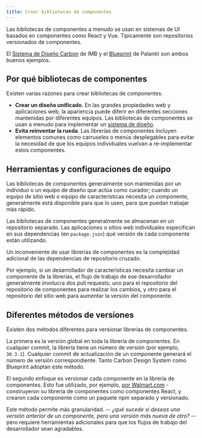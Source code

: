 ```yaml
---
title: Crear bibliotecas de componentes
---
```


Las bibliotecas de componentes a menudo se usan en sistemas de UI basados en componentes como React y Vue. Típicamente son repositorios versionados de componentes.

El [Sistema de Diseño Carbon](http://carbondesignsystem.com/) de IMB y el [Blueprint](https://blueprintjs.com/) de Palantir son ambos buenos ejemplos.

## Por qué bibliotecas de componentes

Existen varias razones para crear bibliotecas de componentes.

- **Crear un diseño unificado**. En las grandes propiedades web y aplicaciones web, la apariencia puede diferir en diferentes secciones mantenidas por diferentes equipos. Las bibliotecas de componentes se usan a menudo para implementar un [sistema de diseño](https://www.designsystems.com/).
-   **Evita reinventar la rueda**. Las librerías de componentes incluyen elementos comunes como carruseles o menús desplegables para evitar la necesidad de que los equipos individuales vuelvan a re-implementar estos componentes.

## Herramientas y configuraciones de equipo

Las bibliotecas de componentes generalmente son mantenidas por un individuo o un equipo de diseño que actúa como curador; cuando un equipo de sitio web o equipo de características necesita un componente, generalmente está disponible para que lo usen, para que puedan trabajar más rápido.

Las bibliotecas de componentes generalmente se almacenan en un repositorio separado. Las aplicaciones o sitios web individuales especifican en sus dependencias (en `package.json`) qué versión de cada componente están utilizando.

Un inconveniente de usar librerías de componentes es la complejidad adicional de las dependencias de repositorio cruzado.

Por ejemplo, si un desarrollador de características necesita cambiar un componente de la librerías, el flujo de trabajo de ese desarrollador generalmente involucra dos pull requests; uno para el repositorio del repositorio de componentes para realizar los cambios, y otro para el repositorio del sitio web para aumentar la versión del componente.

## Diferentes métodos de versiones

Existen dos métodos diferentes para versionar librerías de componentes.

La primera es la versión global en toda la librería de componentes. En cualquier commit, la librería tiene un número de versión (por ejemplo, `30.3.1`). Cualquier commit de actualización de un componente generará el número de versión correspondiente. Tanto Carbon Design System como Blueprint adoptan este método.

El segundo enfoque es versionar cada componente en la librería de componentes. Esto fue utilizado, por ejemplo, [por Walmart.com](https://medium.com/walmartlabs/how-to-achieve-reusability-with-react-components-81edeb7fb0e0) - construyeron su librería de componentes como componentes React, y crearon cada componente como un paquete npm separado y versionado.

Este método permite más granularidad. -- _¿qué sucede si deseas una versión anterior de un componente, pero una versión más nueva de otro?_ -- pero requiere herramientas adicionales para que los flujos de trabajo del desarrollador sean agradables.
